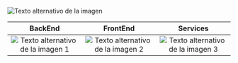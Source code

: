 ![Texto alternativo de la imagen](https://media3.giphy.com/media/VePtB3roynxfLYicuV/giphy.gif?cid=ecf05e474ywju08mskmtgcmo5f1onkzyiik58orf0bbgdqx6&ep=v1_gifs_search&rid=giphy.gif&ct=g)

| BackEnd | FrontEnd | Services |
| --------- | --------- | --------- |
| <div align="center"><img src="[URL-de-la-imagen-1](https://camo.githubusercontent.com/7a2b6137fa6818b1c85f86347a6b4a75ee52681d4a190c506df972e3c5459980/68747470733a2f2f70726f66696c696e61746f722e7269736861762e6465762f736b696c6c732d6173736574732f6a6176617363726970742d6f726967696e616c2e737667)" alt="Texto alternativo de la imagen 1"></div> | <div align="center"><img src="URL-de-la-imagen-2" alt="Texto alternativo de la imagen 2"></div> | <div align="center"><img src="URL-de-la-imagen-3" alt="Texto alternativo de la imagen 3"></div> |

<style>
.column {
  display: flex;
  justify-content: center;
}
</style>



